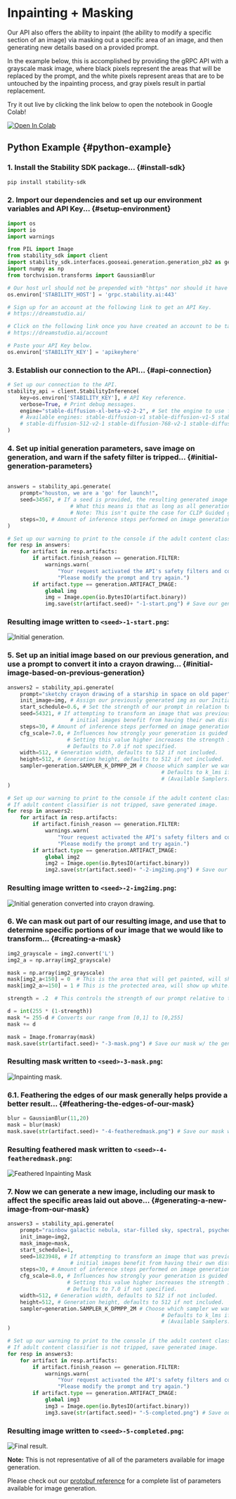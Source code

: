 # Inpainting + Masking

Our API also offers the ability to inpaint (the ability to modify a specific section of an image) via masking out a specific area of an image, and then generating new details based on a provided prompt.

In the example below, this is accomplished by providing the gRPC API with a grayscale mask image, where black pixels represent the areas that will be replaced by the prompt, and the white pixels represent areas that are to be untouched by the inpainting process, and gray pixels result in partial replacement.

Try it out live by clicking the link below to open the notebook in Google Colab!

[![Open In Colab](https://colab.research.google.com/assets/colab-badge.svg)](https://colab.research.google.com/drive/1tG4oWg6oI1wNhlyFaGru4P__3bGZmUxf?usp=sharing)

## Python Example {#python-example}

### 1. Install the Stability SDK package... {#install-sdk}

```bash
pip install stability-sdk
```

### 2. Import our dependencies and set up our environment variables and API Key... {#setup-environment}

```python
import os
import io
import warnings

from PIL import Image
from stability_sdk import client
import stability_sdk.interfaces.gooseai.generation.generation_pb2 as generation
import numpy as np
from torchvision.transforms import GaussianBlur

# Our host url should not be prepended with "https" nor should it have a trailing slash.
os.environ['STABILITY_HOST'] = 'grpc.stability.ai:443'

# Sign up for an account at the following link to get an API Key.
# https://dreamstudio.ai/

# Click on the following link once you have created an account to be taken to your API Key.
# https://dreamstudio.ai/account

# Paste your API Key below.
os.environ['STABILITY_KEY'] = 'apikeyhere'
```

### 3. Establish our connection to the API... {#api-connection}

```python
# Set up our connection to the API.
stability_api = client.StabilityInference(
    key=os.environ['STABILITY_KEY'], # API Key reference.
    verbose=True, # Print debug messages.
    engine="stable-diffusion-xl-beta-v2-2-2", # Set the engine to use for generation. 
    # Available engines: stable-diffusion-v1 stable-diffusion-v1-5 stable-diffusion-512-v2-0 stable-diffusion-768-v2-0
    # stable-diffusion-512-v2-1 stable-diffusion-768-v2-1 stable-diffusion-xl-beta-v2-2-2 stable-inpainting-v1-0 stable-inpainting-512-v2-0
)
```

### 4. Set up initial generation parameters, save image on generation, and warn if the safety filter is tripped... {#initial-generation-parameters}

```python

answers = stability_api.generate(
    prompt="houston, we are a 'go' for launch!",
    seed=34567, # If a seed is provided, the resulting generated image will be deterministic.
                    # What this means is that as long as all generation parameters remain the same, you can always recall the same image simply by generating it again.
                    # Note: This isn't quite the case for CLIP Guided generations, which we tackle in the CLIP Guidance documentation.
    steps=30, # Amount of inference steps performed on image generation. Defaults to 30.
)

# Set up our warning to print to the console if the adult content classifier is tripped. If adult content classifier is not tripped, save generated image.
for resp in answers:
    for artifact in resp.artifacts:
        if artifact.finish_reason == generation.FILTER:
            warnings.warn(
                "Your request activated the API's safety filters and could not be processed."
                "Please modify the prompt and try again.")
        if artifact.type == generation.ARTIFACT_IMAGE:
            global img
            img = Image.open(io.BytesIO(artifact.binary))
            img.save(str(artifact.seed)+ "-1-start.png") # Save our generated image with its seed number as the filename and the 1-start suffix so that we know this was our origin generation.
```
### Resulting image written to `<seed>-1-start.png`:

![Initial generation.](/Inpainting-C1.png)

### 5. Set up an initial image based on our previous generation, and use a prompt to convert it into a crayon drawing... {#initial-image-based-on-previous-generation}

```python
answers2 = stability_api.generate(
    prompt="sketchy crayon drawing of a starship in space on old paper",
    init_image=img, # Assign our previously generated img as our Initial Image for transformation.
    start_schedule=0.6, # Set the strength of our prompt in relation to our initial image.
    seed=54321, # If attempting to transform an image that was previously generated with our API,
                    # initial images benefit from having their own distinct seed rather than using the seed of the original image generation.
    steps=30, # Amount of inference steps performed on image generation. Defaults to 30.
    cfg_scale=7.0, # Influences how strongly your generation is guided to match your prompt.
                   # Setting this value higher increases the strength in which it tries to match your prompt.
                   # Defaults to 7.0 if not specified.
    width=512, # Generation width, defaults to 512 if not included.
    height=512, # Generation height, defaults to 512 if not included.
    sampler=generation.SAMPLER_K_DPMPP_2M # Choose which sampler we want to denoise our generation with.
                                                 # Defaults to k_lms if not specified. Clip Guidance only supports ancestral samplers.
                                                 # (Available Samplers: ddim, plms, k_euler, k_euler_ancestral, k_heun, k_dpm_2, k_dpm_2_ancestral, k_dpmpp_2s_ancestral, k_lms, k_dpmpp_2m, k_dpmpp_sde)
)

# Set up our warning to print to the console if the adult content classifier is tripped.
# If adult content classifier is not tripped, save generated image.
for resp in answers2:
    for artifact in resp.artifacts:
        if artifact.finish_reason == generation.FILTER:
            warnings.warn(
                "Your request activated the API's safety filters and could not be processed."
                "Please modify the prompt and try again.")
        if artifact.type == generation.ARTIFACT_IMAGE:
            global img2
            img2 = Image.open(io.BytesIO(artifact.binary))
            img2.save(str(artifact.seed)+ "-2-img2img.png") # Save our generated image with its seed number as the filename and the 2-img2img suffix so that we know this is our transformed image.
```
### Resulting image written to `<seed>-2-img2img.png`:

![Initial generation converted into crayon drawing.](/Inpainting-C2.png)

### 6. We can mask out part of our resulting image, and use that to determine specific portions of our image that we would like to transform... {#creating-a-mask}

```python
img2_grayscale = img2.convert('L')
img2_a = np.array(img2_grayscale)

mask = np.array(img2_grayscale)
mask[img2_a<150] = 0  # This is the area that will get painted, will show up as grey.
mask[img2_a>=150] = 1 # This is the protected area, will show up white. Protected areas won't be affected by our generating.

strength = .2  # This controls the strength of our prompt relative to the init image.

d = int(255 * (1-strength))
mask *= 255-d # Converts our range from [0,1] to [0,255]
mask += d

mask = Image.fromarray(mask)
mask.save(str(artifact.seed)+ "-3-mask.png") # Save our mask w/ the generation seed number as the filename and 3-mask suffix so that we know this is the mask we've created for this generation.
```
### Resulting mask written to `<seed>-3-mask.png`:

![Inpainting mask.](/Inpainting-C3.png)

### 6.1. Feathering the edges of our mask generally helps provide a better result... {#feathering-the-edges-of-our-mask}

```python
blur = GaussianBlur(11,20)
mask = blur(mask)
mask.save(str(artifact.seed)+ "-4-featheredmask.png") # Save our mask w/ the generation seed number as the filename and 4-featheredmask suffix so that we know this is the feathered mask we've created for this generation.
```
### Resulting feathered mask written to `<seed>-4-featheredmask.png`:

![Feathered Inpainting Mask](/Inpainting-C4.png)

### 7. Now we can generate a new image, including our mask to affect the specific areas laid out above... {#generating-a-new-image-from-our-mask}

```python
answers3 = stability_api.generate(
    prompt="rainbow galactic nebula, star-filled sky, spectral, psychedelic, masterpiece",
    init_image=img2,
    mask_image=mask,
    start_schedule=1,
    seed=1823948, # If attempting to transform an image that was previously generated with our API,
                    # initial images benefit from having their own distinct seed rather than using the seed of the original image generation.
    steps=30, # Amount of inference steps performed on image generation. Defaults to 30.
    cfg_scale=8.0, # Influences how strongly your generation is guided to match your prompt.
                   # Setting this value higher increases the strength in which it tries to match your prompt.
                   # Defaults to 7.0 if not specified.
    width=512, # Generation width, defaults to 512 if not included.
    height=512, # Generation height, defaults to 512 if not included.
    sampler=generation.SAMPLER_K_DPMPP_2M # Choose which sampler we want to denoise our generation with.
                                                 # Defaults to k_lms if not specified. Clip Guidance only supports ancestral samplers.
                                                 # (Available Samplers: ddim, plms, k_euler, k_euler_ancestral, k_heun, k_dpm_2, k_dpm_2_ancestral, k_dpmpp_2s_ancestral, k_lms, k_dpmpp_2m, k_dpmpp_sde)
)

# Set up our warning to print to the console if the adult content classifier is tripped.
# If adult content classifier is not tripped, save generated image.
for resp in answers3:
    for artifact in resp.artifacts:
        if artifact.finish_reason == generation.FILTER:
            warnings.warn(
                "Your request activated the API's safety filters and could not be processed."
                "Please modify the prompt and try again.")
        if artifact.type == generation.ARTIFACT_IMAGE:
            global img3
            img3 = Image.open(io.BytesIO(artifact.binary))
            img3.save(str(artifact.seed)+ "-5-completed.png") # Save our completed image with its seed number as the filename, including the 5-completed suffix so that we know this is our final result.
```

### Resulting image written to `<seed>-5-completed.png`:

![Final result.](/Inpainting-C5.png)

**Note:** This is not representative of all of the parameters available for image generation.

Please check out our [protobuf reference](https://github.com/Stability-AI/api-interfaces/blob/main/src/proto/generation.proto) for a complete list of parameters available for image generation.
